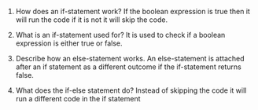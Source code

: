 1. How does an if-statement work?
If the boolean expression is true then it will run the code if it is not it will skip the code.

2. What is an if-statement used for?
It is used to check if a boolean expression is either true or false.

3. Describe how an else-statement works.
An else-statement is attached after an if statement as a different outcome if the if-statement returns false. 

4. What does the if-else statement do?
Instead of skipping the code it will run a different code in the if statement 

